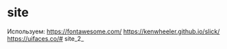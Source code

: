 # site
Используем:
https://fontawesome.com/
https://kenwheeler.github.io/slick/
https://uifaces.co/# site_2_
